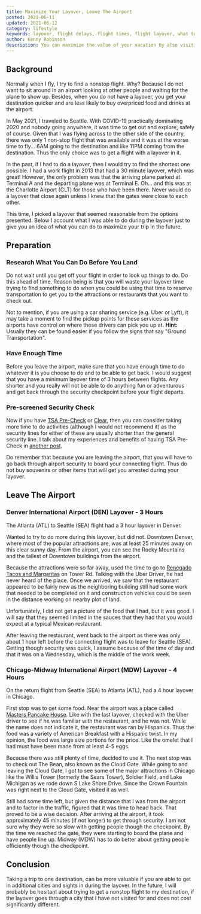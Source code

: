 ```yaml
---
title: Maximize Your Layover, Leave The Airport
posted: 2021-06-11
updated: 2021-06-12
category: lifestyle
keywords: layover, flight delays, flight times, flight layover, what to do during layover
author: Kenny Robinson
description: You can maximize the value of your vacation by also visiting cities that you have a layover in. Just make sure that you have enough layover time.
---
```


## Background

Normally when I fly, I try to find a nonstop flight. Why? Because I do not want to sit around in an airport
looking at other people and waiting for the plane to show up. Besides, when you do not have a layover, you
get your destination quicker and are less likely to buy overpriced food and drinks at the airport.

In May 2021, I traveled to Seattle. With COVID-19 practically dominating 2020 and nobody going anywhere, it
was time to get out and explore, safely of course. Given that I was flying across to the other side of the
country, there was only 1 non-stop flight that was available and it was at the worse time to fly... 6AM
going to the destination and like 11PM coming from the destination. Thus the only choice was to get a flight
with a layover in it.

In the past, if I had to do a layover, then I would try to find the shortest one possible. I had a
work flight in 2013 that had a 30 minute layover, which was great! However, the only problem was that the
arriving plane parked at Terminal A and the departing plane was at Terminal E. Oh... and this was at the
Charlotte Airport (CLT) for those who have been there. Never would do a layover that close again unless I 
knew that the gates were close to each other.

This time, I picked a layover that seemed reasonable from the options presented. Below I account what
I was able to do during the layover just to give you an idea of what you can do to maximize your trip
in the future.

## Preparation

### Research What You Can Do Before You Land

Do not wait until you get off your flight in order to look up things to do. Do this ahead of time. Reason 
being is that you will waste your layover time trying to find something to do when you could be using 
that time to reserve transportation to get you to the attractions or restaurants that you want to check out.

Not to mention, if you are using a car sharing service (e.g. Uber or Lyft), it may take a moment to find 
the pickup points for these services as the airports have control on where these drivers can pick
you up at. **Hint:** Usually they can be found easier if you follow the signs that say "Ground Transportation".

### Have Enough Time

Before you leave the airport, make sure that you have enough time to do whatever it is you choose to do
and to be able to get back. I would suggest that you have a minimum layover time of 3 hours between flights.
Any shorter and you really will not be able to do anything fun or adventurous and get back through
the security checkpoint before your flight departs.

### Pre-screened Security Check

Now if you have <a href="https://www.tsa.gov/precheck" target="_blank">TSA Pre-Check</a> or
<a href="https://www.clearme.com/" target="_blank">Clear</a>, then you can consider taking more time to
do activities (although I would not recommend it) 
as the security lines for either of these are usually shorter than the general security line.
I talk about my experiences and benefits of 
having TSA Pre-Check in [another post](/lifestyle/2021-05-24-tsa-precheck-differences).

Do remember that because you are leaving the airport, that you will have to go back through airport security
to board your connecting flight. Thus do not buy souvenirs or other items that will get you arrested
during your layover.

## Leave The Airport

### Denver International Airport (DEN) Layover - 3 Hours

The Atlanta (ATL) to Seattle (SEA) flight had a 3 hour layover in Denver.

Wanted to try to do more during this layover, but did not. Downtown Denver, where most of the popular
attractions are, was at least 25 minutes away on this clear sunny day. From the airport, you can see the
Rocky Mountains and the tallest of Downtown buildings from the airport.

Because the attractions were so far away, used the time to go to 
<a href="https://www.renegadotacosandmargs.com/" target="_blank">Renegado Tacos and Margaritas</a> on Tower 
Rd. Talking with the Uber Driver, he had never heard of the place. Once we arrived, 
we saw that the restaurant appeared to be fairly new as the neighboring building still had some work that needed 
to be completed on it and construction vehicles could be seen in the distance working on nearby plot of land. 

Unfortunately, I did not get a picture of the food that I had, but it was good. I will say that they 
seemed limited in the sauces that they had that you would expect at a typical Mexican restaurant.

After leaving the restaurant, went back to the airport as there was only about 1 hour left before the 
connecting flight was to leave for Seattle (SEA). Getting though security was quick, I assume because of the 
time of day and that it was on a Wednesday, which is the middle of the work week.

### Chicago-Midway International Airport (MDW) Layover - 4 Hours

On the return flight from Seattle (SEA) to Atlanta (ATL), had a 4 hour layover in Chicago.

First stop was to get some food. Near the airport was a place called 
<a href="https://masterspancakehouse.com/" target="_blank">Masters Pancake House</a>. 
Like with the last layover, checked with the Uber driver to see if he was familiar with the restaurant, 
and he was not. While the
name does not indicate it, the restaurant was ran by Hispanics. Thus the food was a variety of American 
Breakfast with a Hispanic twist. In my opinion, the food was large size portions for the price. Like the 
omelet that I had must have been made from at least 4-5 eggs.

Because there was still plenty of time, decided to use it. The next stop was to check out The Bean, 
also known as the Cloud Gate. While going to and leaving the Cloud Gate, I got to see some of the major
attractions in Chicago like the Willis Tower (formerly the Sears Tower), Soldier Field, and 
Lake Michigan as we rode down S Lake Shore Drive. Since the Crown Fountain was right next to the Cloud 
Gate, visited it as well. 

Still had some time left, but given the distance that I was from the airport and 
to factor in the traffic, figured that it was time to head back. That proved to be a wise decision. 
After arriving at the airport, it took approximately 45 minutes (if not longer) 
to get through security. I am not sure why 
they were so slow with getting people though the checkpoint. By the time we reached the gate, they were 
starting to board the plane and have people line up. Midway (MDW) has to do better about getting people 
efficiently though the checkpoint.

## Conclusion

Taking a trip to one destination, can be more valuable if you are able to get in additional cities 
and sights in during the layover. In the future, I will probably be hesitant about trying to get a nonstop
flight to my destination, if the layover goes through a city that I have not visited for and does not 
cost significantly different.
